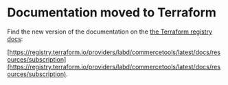 # Documentation moved to Terraform

Find the new version of the documentation on the [the Terraform registry docs](https://registry.terraform.io/providers/labd/commercetools/latest/docs/resources/subscription):

 [https://registry.terraform.io/providers/labd/commercetools/latest/docs/resources/subscription](https://registry.terraform.io/providers/labd/commercetools/latest/docs/resources/subscription).
